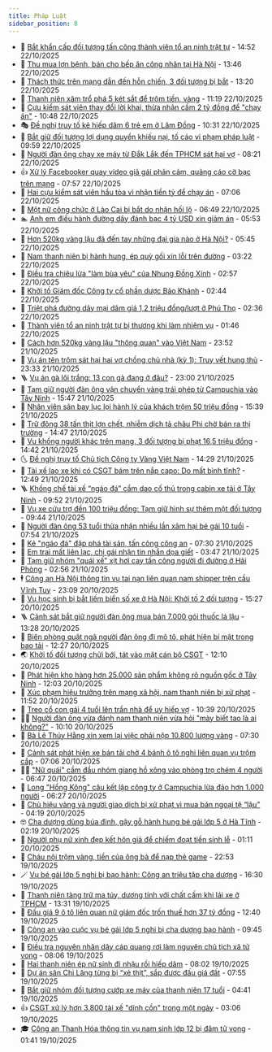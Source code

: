 ```yaml
---
title: Pháp Luật
sidebar_position: 8
---
```


<!-- dantri-phap-luat:START -->
- 🌊 [Bắt khẩn cấp đối tượng tấn công thành viên tổ an ninh trật tự](https://dantri.com.vn/phap-luat/bat-khan-cap-doi-tuong-tan-cong-thanh-vien-to-an-ninh-trat-tu-20251022183832980.htm) - 14:52 22/10/2025
- 🐲 [Thu mua lợn bệnh, bán cho bếp ăn công nhân tại Hà Nội](https://dantri.com.vn/phap-luat/thu-mua-lon-benh-ban-cho-bep-an-cong-nhan-tai-ha-noi-20251022203727421.htm) - 13:46 22/10/2025
- 🌁 [Thách thức trên mạng dẫn đến hỗn chiến, 3 đối tượng bị bắt](https://dantri.com.vn/phap-luat/thach-thuc-tren-mang-dan-den-hon-chien-3-doi-tuong-bi-bat-20251022193916112.htm) - 13:20 22/10/2025
- 🎃 [Thanh niên xăm trổ phá 5 két sắt để trộm tiền, vàng](https://dantri.com.vn/phap-luat/thanh-nien-xam-tro-pha-5-ket-sat-de-trom-tien-vang-20251022172535815.htm) - 11:19 22/10/2025
- 🦅 [Cựu kiểm sát viên thay đổi lời khai, thừa nhận cầm 2 tỷ đồng để &quot;chạy án&quot;](https://dantri.com.vn/phap-luat/cuu-kiem-sat-vien-thay-doi-loi-khai-thua-nhan-cam-2-ty-dong-de-chay-an-20251022171101568.htm) - 10:48 22/10/2025
- 🎭 [Đề nghị truy tố kẻ hiếp dâm 6 trẻ em ở Lâm Đồng](https://dantri.com.vn/phap-luat/de-nghi-truy-to-ke-hiep-dam-6-tre-em-o-lam-dong-20251022171225433.htm) - 10:31 22/10/2025
- 🤗 [Bắt giữ đối tượng lợi dụng quyền khiếu nại, tố cáo vi phạm pháp luật](https://dantri.com.vn/phap-luat/bat-giu-doi-tuong-loi-dung-quyen-khieu-nai-to-cao-vi-pham-phap-luat-20251022163749767.htm) - 09:59 22/10/2025
- 🚀 [Người đàn ông chạy xe máy từ Đắk Lắk đến TPHCM sát hại vợ](https://dantri.com.vn/phap-luat/nguoi-dan-ong-chay-xe-may-tu-dak-lak-den-tphcm-sat-hai-vo-20251022144536667.htm) - 08:21 22/10/2025
- 👍 [Xử lý Facebooker quay video giả gái phản cảm, quảng cáo cờ bạc trên mạng](https://dantri.com.vn/phap-luat/xu-ly-facebooker-quay-video-gia-gai-phan-cam-quang-cao-co-bac-tren-mang-20251022144058063.htm) - 07:57 22/10/2025
- 🧐 [Hai cựu kiểm sát viên hầu tòa vì nhận tiền tỷ để chạy án](https://dantri.com.vn/phap-luat/hai-cuu-kiem-sat-vien-hau-toa-vi-nhan-tien-ty-de-chay-an-20251022133908412.htm) - 07:06 22/10/2025
- 🫶 [Một nữ công chức ở Lào Cai bị bắt do nhận hối lộ](https://dantri.com.vn/phap-luat/mot-nu-cong-chuc-o-lao-cai-bi-bat-do-nhan-hoi-lo-20251022123657775.htm) - 06:49 22/10/2025
- 🏊 [Anh em điều hành đường dây đánh bạc 4 tỷ USD xin giảm án](https://dantri.com.vn/phap-luat/anh-em-dieu-hanh-duong-day-danh-bac-4-ty-usd-xin-giam-an-20251022120224389.htm) - 05:53 22/10/2025
- 🌋 [Hơn 520kg vàng lậu đã đến tay những đại gia nào ở Hà Nội?](https://dantri.com.vn/phap-luat/hon-520kg-vang-lau-da-den-tay-nhung-dai-gia-nao-o-ha-noi-20251022123538691.htm) - 05:45 22/10/2025
- 👹 [Nam thanh niên bị hành hung, ép quỳ gối xin lỗi trên đường](https://dantri.com.vn/phap-luat/nam-thanh-nien-bi-hanh-hung-ep-quy-goi-xin-loi-tren-duong-20251022100519043.htm) - 03:22 22/10/2025
- 🫣 [Điều tra chiêu lừa &quot;làm bùa yêu&quot; của Nhung Đồng Xinh](https://dantri.com.vn/phap-luat/dieu-tra-chieu-lua-lam-bua-yeu-cua-nhung-dong-xinh-20251022094438105.htm) - 02:57 22/10/2025
- 🎃 [Khởi tố Giám đốc Công ty cổ phần dược Bảo Khánh](https://dantri.com.vn/phap-luat/khoi-to-giam-doc-cong-ty-co-phan-duoc-bao-khanh-20251022084821125.htm) - 02:44 22/10/2025
- 🌝 [Triệt phá đường dây mại dâm giá 1,2 triệu đồng/lượt ở Phú Thọ](https://dantri.com.vn/phap-luat/triet-pha-duong-day-mai-dam-gia-12-trieu-dongluot-o-phu-tho-20251022091506599.htm) - 02:36 22/10/2025
- 🚀 [Thành viên tổ an ninh trật tự bị thương khi làm nhiệm vụ](https://dantri.com.vn/phap-luat/thanh-vien-to-an-ninh-trat-tu-bi-thuong-khi-lam-nhiem-vu-20251021214726223.htm) - 01:46 22/10/2025
- 🥷 [Cách hơn 520kg vàng lậu &quot;thông quan&quot; vào Việt Nam](https://dantri.com.vn/phap-luat/cach-hon-520kg-vang-lau-thong-quan-vao-viet-nam-20251021235924633.htm) - 23:52 21/10/2025
- 👺 [Vụ án tên trộm sát hại hai vợ chồng chủ nhà &lpar;kỳ 1&rpar;: Truy vết hung thủ](https://dantri.com.vn/phap-luat/vu-an-ten-trom-sat-hai-hai-vo-chong-chu-nha-ky-1-truy-vet-hung-thu-20250708100530563.htm) - 23:33 21/10/2025
- 🪜 [Vụ án gà lôi trắng: 13 con gà đang ở đâu?](https://dantri.com.vn/phap-luat/vu-an-ga-loi-trang-13-con-ga-dang-o-dau-20251021202454263.htm) - 23:00 21/10/2025
- 🦄 [Tạm giữ người đàn ông vận chuyển vàng trái phép từ Campuchia vào Tây Ninh](https://dantri.com.vn/phap-luat/tam-giu-nguoi-dan-ong-van-chuyen-vang-trai-phep-tu-campuchia-vao-tay-ninh-20251021215431695.htm) - 15:47 21/10/2025
- 🦍 [Nhân viên sân bay lục lọi hành lý của khách trộm 50 triệu đồng](https://dantri.com.vn/phap-luat/nhan-vien-san-bay-luc-loi-hanh-ly-cua-khach-trom-50-trieu-dong-20251021223637330.htm) - 15:39 21/10/2025
- 🌁 [Trữ đông 38 tấn thịt lợn chết, nhiễm dịch tả châu Phi chờ bán ra thị trường](https://dantri.com.vn/phap-luat/tru-dong-38-tan-thit-lon-chet-nhiem-dich-ta-chau-phi-cho-ban-ra-thi-truong-20251021211953308.htm) - 14:47 21/10/2025
- 💯 [Vu khống người khác trên mạng, 3 đối tượng bị phạt 16,5 triệu đồng](https://dantri.com.vn/phap-luat/vu-khong-nguoi-khac-tren-mang-3-doi-tuong-bi-phat-165-trieu-dong-20251021211126665.htm) - 14:42 21/10/2025
- 🌜 [Đề nghị truy tố Chủ tịch Công ty Vàng Việt Nam](https://dantri.com.vn/phap-luat/de-nghi-truy-to-chu-tich-cong-ty-vang-viet-nam-20251021212328655.htm) - 14:29 21/10/2025
- 👹 [Tài xế lao xe khi có CSGT bám trên nắp capo: Do mất bình tĩnh?](https://dantri.com.vn/phap-luat/tai-xe-lao-xe-khi-co-csgt-bam-tren-nap-capo-do-mat-binh-tinh-20251021191150590.htm) - 12:49 21/10/2025
- 🪜 [Khống chế tài xế “ngáo đá” cầm dao cố thủ trong cabin xe tải ở Tây Ninh](https://dantri.com.vn/phap-luat/khong-che-tai-xe-ngao-da-cam-dao-co-thu-trong-cabin-xe-tai-o-tay-ninh-20251021163418672.htm) - 09:52 21/10/2025
- 🦩 [Vụ xe cứu trợ đền 100 triệu đồng: Tạm giữ hình sự thêm một đối tượng](https://dantri.com.vn/phap-luat/vu-xe-cuu-tro-den-100-trieu-dong-tam-giu-hinh-su-them-mot-doi-tuong-20251021162602274.htm) - 09:44 21/10/2025
- 💂 [Người đàn ông 53 tuổi thừa nhận nhiều lần xâm hại bé gái 10 tuổi](https://dantri.com.vn/phap-luat/nguoi-dan-ong-53-tuoi-thua-nhan-nhieu-lan-xam-hai-be-gai-10-tuoi-20251021135646146.htm) - 07:54 21/10/2025
- 💃 [Kẻ &quot;ngáo đá&quot; đập phá tài sản, tấn công công an](https://dantri.com.vn/phap-luat/ke-ngao-da-dap-pha-tai-san-tan-cong-cong-an-20251021142434236.htm) - 07:30 21/10/2025
- 🧐 [Em trai mất liên lạc, chị gái nhận tin nhắn dọa giết](https://dantri.com.vn/phap-luat/em-trai-mat-lien-lac-chi-gai-nhan-tin-nhan-doa-giet-20251021102628226.htm) - 03:47 21/10/2025
- 🤗 [Tạm giữ nhóm &quot;quái xế&quot; xịt hơi cay tấn công người đi đường ở Hải Phòng](https://dantri.com.vn/phap-luat/tam-giu-nhom-quai-xe-xit-hoi-cay-tan-cong-nguoi-di-duong-o-hai-phong-20251021095417034.htm) - 02:56 21/10/2025
- 🕴 [Công an Hà Nội thông tin vụ tai nạn liên quan nam shipper trên cầu Vĩnh Tuy](https://dantri.com.vn/phap-luat/cong-an-ha-noi-thong-tin-vu-tai-nan-lien-quan-nam-shipper-tren-cau-vinh-tuy-20251021004932979.htm) - 23:09 20/10/2025
- 🐎 [Vụ học sinh bị bắt liếm biển số xe ở Hà Nội: Khởi tố 2 đối tượng](https://dantri.com.vn/phap-luat/vu-hoc-sinh-bi-bat-liem-bien-so-xe-o-ha-noi-khoi-to-2-doi-tuong-20251020222334656.htm) - 15:27 20/10/2025
- 🪜 [Cảnh sát bắt giữ người đàn ông mua bán 7.000 gói thuốc lá lậu](https://dantri.com.vn/phap-luat/canh-sat-bat-giu-nguoi-dan-ong-mua-ban-7000-goi-thuoc-la-lau-20251020194008525.htm) - 13:28 20/10/2025
- 🤭 [Biên phòng quật ngã người đàn ông đi mô tô, phát hiện bí mật trong bao tải](https://dantri.com.vn/phap-luat/bien-phong-quat-nga-nguoi-dan-ong-di-mo-to-phat-hien-bi-mat-trong-bao-tai-20251020165915251.htm) - 12:27 20/10/2025
- 🌏 [Khởi tố đối tượng chửi bới, tát vào mặt cán bộ CSGT](https://dantri.com.vn/phap-luat/khoi-to-doi-tuong-chui-boi-tat-vao-mat-can-bo-csgt-20251020185459427.htm) - 12:10 20/10/2025
- 🎃 [Phát hiện kho hàng hơn 25.000 sản phẩm không rõ nguồn gốc ở Tây Ninh](https://dantri.com.vn/phap-luat/phat-hien-kho-hang-hon-25000-san-pham-khong-ro-nguon-goc-o-tay-ninh-20251020173839849.htm) - 12:03 20/10/2025
- 🗽 [Xúc phạm hiệu trưởng trên mạng xã hội, nam thanh niên bị xử phạt](https://dantri.com.vn/phap-luat/xuc-pham-hieu-truong-tren-mang-xa-hoi-nam-thanh-nien-bi-xu-phat-20251020183702566.htm) - 11:52 20/10/2025
- 🌁 [Treo cổ con gái 4 tuổi lên trần nhà để uy hiếp vợ](https://dantri.com.vn/phap-luat/treo-co-con-gai-4-tuoi-len-tran-nha-de-uy-hiep-vo-20251020172817396.htm) - 10:39 20/10/2025
- 🧑‍💻 [Người đàn ông vừa đánh nam thanh niên vừa hỏi &quot;mày biết tao là ai không?&quot;](https://dantri.com.vn/phap-luat/nguoi-dan-ong-vua-danh-nam-thanh-nien-vua-hoi-may-biet-tao-la-ai-khong-20251020165711740.htm) - 10:10 20/10/2025
- 🌮 [Bà Lê Thúy Hằng xin xem lại việc phải nộp 10.800 lượng vàng](https://dantri.com.vn/phap-luat/ba-le-thuy-hang-xin-xem-lai-viec-phai-nop-10800-luong-vang-20251020134448910.htm) - 07:30 20/10/2025
- 🤗 [Cảnh sát phát hiện xe bán tải chở 4 bánh ô tô nghi liên quan vụ trộm cắp](https://dantri.com.vn/phap-luat/canh-sat-phat-hien-xe-ban-tai-cho-4-banh-o-to-nghi-lien-quan-vu-trom-cap-20251020124913532.htm) - 07:06 20/10/2025
- 👨‍🏫 [&quot;Nữ quái&quot; cầm đầu nhóm giang hồ xông vào phòng trọ chém 4 người](https://dantri.com.vn/phap-luat/nu-quai-cam-dau-nhom-giang-ho-xong-vao-phong-tro-chem-4-nguoi-20251020130138907.htm) - 06:47 20/10/2025
- 🎉 [Long &quot;Hồng Kông&quot; câu kết lập công ty ở Campuchia lừa đảo hơn 1.000 người](https://dantri.com.vn/phap-luat/long-hong-kong-cau-ket-lap-cong-ty-o-campuchia-lua-dao-hon-1000-nguoi-20251020120609631.htm) - 06:27 20/10/2025
- 🤗 [Chủ hiệu vàng và người giao dịch bị xử phạt vì mua bán ngoại tệ “lậu”](https://dantri.com.vn/phap-luat/chu-hieu-vang-va-nguoi-giao-dich-bi-xu-phat-vi-mua-ban-ngoai-te-lau-20251020110342759.htm) - 04:19 20/10/2025
- 🤓 [Cha dượng dùng búa đinh, gậy gỗ hành hung bé gái lớp 5 ở Hà Tĩnh](https://dantri.com.vn/phap-luat/cha-duong-dung-bua-dinh-gay-go-hanh-hung-be-gai-lop-5-o-ha-tinh-20251020090323787.htm) - 02:19 20/10/2025
- 👹 [Người phụ nữ xinh đẹp kết hôn giả để chiếm đoạt tiền sính lễ](https://dantri.com.vn/phap-luat/nguoi-phu-nu-xinh-dep-ket-hon-gia-de-chiem-doat-tien-sinh-le-20251020080641750.htm) - 01:11 20/10/2025
- 🐘 [Cháu nội trộm vàng, tiền của ông bà để nạp thẻ game](https://dantri.com.vn/phap-luat/chau-noi-trom-vang-tien-cua-ong-ba-de-nap-the-game-20251019203936090.htm) - 22:53 19/10/2025
- 🪄 [Vụ bé gái lớp 5 nghi bị bạo hành: Công an triệu tập cha dượng](https://dantri.com.vn/phap-luat/vu-be-gai-lop-5-nghi-bi-bao-hanh-cong-an-trieu-tap-cha-duong-20251019231730760.htm) - 16:30 19/10/2025
- 💄 [Thanh niên tàng trữ ma túy, dương tính với chất cấm khi lái xe ở TPHCM](https://dantri.com.vn/phap-luat/thanh-nien-tang-tru-ma-tuy-duong-tinh-voi-chat-cam-khi-lai-xe-o-tphcm-20251019195819329.htm) - 13:31 19/10/2025
- 🐎 [Đấu giá 9 ô tô liên quan nữ giám đốc trốn thuế hơn 37 tỷ đồng](https://dantri.com.vn/phap-luat/dau-gia-9-o-to-lien-quan-nu-giam-doc-tron-thue-hon-37-ty-dong-20251019192314097.htm) - 12:40 19/10/2025
- 💯 [Công an vào cuộc vụ bé gái lớp 5 nghi bị cha dượng bạo hành](https://dantri.com.vn/phap-luat/cong-an-vao-cuoc-vu-be-gai-lop-5-nghi-bi-cha-duong-bao-hanh-20251019163309682.htm) - 09:45 19/10/2025
- 💯 [Điều tra nguyên nhân dây cáp quang rơi làm nguyên chủ tịch xã tử vong](https://dantri.com.vn/phap-luat/dieu-tra-nguyen-nhan-day-cap-quang-roi-lam-nguyen-chu-tich-xa-tu-vong-20251019144752299.htm) - 08:06 19/10/2025
- 🌈 [Hai thanh niên ép nữ sinh đi nhậu rồi hiếp dâm](https://dantri.com.vn/phap-luat/hai-thanh-nien-ep-nu-sinh-di-nhau-roi-hiep-dam-20251019143543041.htm) - 08:02 19/10/2025
- 🧠 [Dự án sân Chi Lăng từng bị “xẻ thịt”, sắp được đấu giá đất](https://dantri.com.vn/phap-luat/du-an-san-chi-lang-tung-bi-xe-thit-sap-duoc-dau-gia-dat-20251019143743135.htm) - 07:55 19/10/2025
- 🌈 [Bắt giữ nhóm đối tượng cướp xe máy của thanh niên 17 tuổi](https://dantri.com.vn/phap-luat/bat-giu-nhom-doi-tuong-cuop-xe-may-cua-thanh-nien-17-tuoi-20251019112648460.htm) - 04:41 19/10/2025
- 👍 [CSGT xử lý hơn 3.800 tài xế &quot;dính cồn&quot; trong một ngày](https://dantri.com.vn/thoi-su/csgt-xu-ly-hon-3800-tai-xe-dinh-con-trong-mot-ngay-20251019095201120.htm) - 03:06 19/10/2025
- 🎓 [Công an Thanh Hóa thông tin vụ nam sinh lớp 12 bị đâm tử vong](https://dantri.com.vn/phap-luat/cong-an-thanh-hoa-thong-tin-vu-nam-sinh-lop-12-bi-dam-tu-vong-20251019071018146.htm) - 01:41 19/10/2025<!-- dantri-phap-luat:END -->
